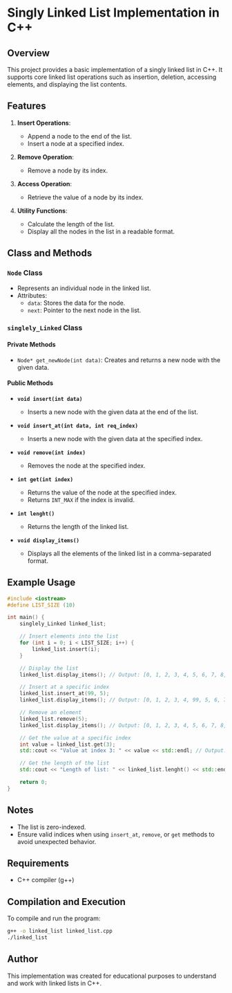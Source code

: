# Singly Linked List Implementation in C++

## Overview
This project provides a basic implementation of a singly linked list in C++. It supports core linked list operations such as insertion, deletion, accessing elements, and displaying the list contents. 

## Features
1. **Insert Operations**:
   - Append a node to the end of the list.
   - Insert a node at a specified index.

2. **Remove Operation**:
   - Remove a node by its index.

3. **Access Operation**:
   - Retrieve the value of a node by its index.

4. **Utility Functions**:
   - Calculate the length of the list.
   - Display all the nodes in the list in a readable format.

## Class and Methods
### `Node` Class
- Represents an individual node in the linked list.
- Attributes:
  - `data`: Stores the data for the node.
  - `next`: Pointer to the next node in the list.

### `singlely_Linked` Class
#### Private Methods
- `Node* get_newNode(int data)`: Creates and returns a new node with the given data.

#### Public Methods
- **`void insert(int data)`**
  - Inserts a new node with the given data at the end of the list.

- **`void insert_at(int data, int req_index)`**
  - Inserts a new node with the given data at the specified index.

- **`void remove(int index)`**
  - Removes the node at the specified index.

- **`int get(int index)`**
  - Returns the value of the node at the specified index.
  - Returns `INT_MAX` if the index is invalid.

- **`int lenght()`**
  - Returns the length of the linked list.

- **`void display_items()`**
  - Displays all the elements of the linked list in a comma-separated format.

## Example Usage
```cpp
#include <iostream>
#define LIST_SIZE (10)

int main() {
    singlely_Linked linked_list;

    // Insert elements into the list
    for (int i = 0; i < LIST_SIZE; i++) {
        linked_list.insert(i);
    }

    // Display the list
    linked_list.display_items(); // Output: [0, 1, 2, 3, 4, 5, 6, 7, 8, 9]

    // Insert at a specific index
    linked_list.insert_at(99, 5);
    linked_list.display_items(); // Output: [0, 1, 2, 3, 4, 99, 5, 6, 7, 8, 9]

    // Remove an element
    linked_list.remove(5);
    linked_list.display_items(); // Output: [0, 1, 2, 3, 4, 5, 6, 7, 8, 9]

    // Get the value at a specific index
    int value = linked_list.get(3);
    std::cout << "Value at index 3: " << value << std::endl; // Output: 3

    // Get the length of the list
    std::cout << "Length of list: " << linked_list.lenght() << std::endl; // Output: 10

    return 0;
}
```

## Notes
- The list is zero-indexed.
- Ensure valid indices when using `insert_at`, `remove`, or `get` methods to avoid unexpected behavior.

## Requirements
- C++ compiler (g++)

## Compilation and Execution
To compile and run the program:
```bash
g++ -o linked_list linked_list.cpp
./linked_list
```

## Author
This implementation was created for educational purposes to understand and work with linked lists in C++.
